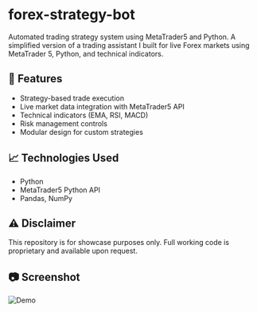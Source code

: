 # forex-strategy-bot
Automated trading strategy system using MetaTrader5 and Python.
A simplified version of a trading assistant I built for live Forex markets using MetaTrader 5, Python, and technical indicators.

## 🔧 Features
- Strategy-based trade execution
- Live market data integration with MetaTrader5 API
- Technical indicators (EMA, RSI, MACD)
- Risk management controls
- Modular design for custom strategies

## 📈 Technologies Used
- Python
- MetaTrader5 Python API
- Pandas, NumPy

## ⚠️ Disclaimer
This repository is for showcase purposes only. Full working code is proprietary and available upon request.

## 📷 Screenshot
![Demo](screenshots/performance.png)
